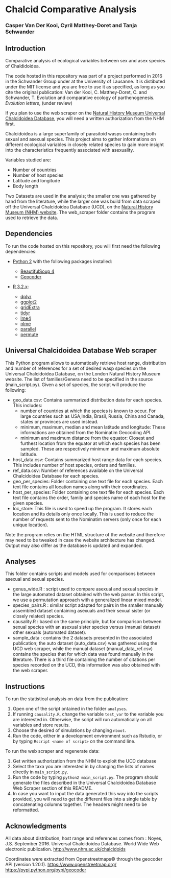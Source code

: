 # Chalcid Comparative Analysis

### Casper Van Der Kooi, Cyril Matthey-Doret and Tanja Schwander

## Introduction

Comparative analysis of ecological variables between sex and
asex species of Chaldidoidea.

The code hosted in this repository was part of a project performed in 2016
in the Schwander Group under at the University of Lausanne. It is distibuted under the MIT license and you are free to use it as specified, as long as you cite the original publication: Van der Kooi, C. Matthey-Doret, C. and Schwander, T. Evolution and comparative ecology of parthenogenesis. _Evolution letters_, (under review)

If you plan to use the web scraper on the [Natural History Museum Universal Chalcidoidea Database](http://www.nhm.ac.uk/our-science/data/chalcidoids/), you will need a written authorization from the NHM first.

Chalcidoidea is a large superfamily of parasitoid wasps
containing both sexual and asexual species. This project
aims to gather informations on different ecological variables
in closely related species to gain more insight into
the characteristics frequently associated with asexuality.

Variables studied are:
  * Number of countries
  * Number of host species
  * Latitude and longitude
  * Body length


Two Datasets are used in the analysis; the smaller one was gathered
by hand from the literature, while the larger one was build from
data scraped off the Universal Chalcidoidea Database (UCD), on the [Natural History Museum (NHM) website](http://www.nhm.ac.uk/our-science/data/chalcidoids/). The web_scraper folder contains the program used to retrieve the data.
## Dependencies

To run the code hosted on this repository, you will first need the following dependencies:

* [Python 2](https://www.python.org/) with the following packages installed:
  + [BeautifulSoup 4](https://www.crummy.com/software/BeautifulSoup/)
  + [Geocoder](https://github.com/DenisCarriere/geocoder)

* [R 3.2.x](https://www.r-project.org/):
  + [dplyr](https://cran.r-project.org/web/packages/dplyr/dplyr.pdf)
  + [ggplot2](http://ggplot2.org/)
  + [gridExtra](https://cran.r-project.org/web/packages/gridExtra/index.html)
  + [tidyr](https://cran.r-project.org/web/packages/tidyr/index.html)
  + [lme4](https://cran.r-project.org/web/packages/lme4/index.html)
  + [nlme](https://cran.r-project.org/web/packages/nlme/index.html)
  + [parallel](https://cran.r-project.org/web/views/HighPerformanceComputing.html)
  + [permute](https://cran.r-project.org/web/packages/permute/index.html)  

## Universal Chalcidoidea Database Web scraper

This Python program allows to automatically retrieve host range, distribution and number of references for a set of desired wasp species on the Universal Chalcidoidea Database, on the London Natural History Museum website. The list of families/Genera need to be specified in the source (main_script.py). Given a set of species, the script will produce the following:

- geo_data.csv: Contains summarized distribution data for each species. This includes:
  + number of countries at which the species is known to occur. For large countries such as USA,India, Brasil, Russia, China and Canada, states or provinces are used instead.
  + minimum, maximum, median and mean latitude and longitude: These informations are obtained from the Nominatim Geocoding API.
  + minimum and maximum distance from the equator: Closest and furthest location from the equator at which each species has been sampled. These are respectively minimum and maximum absolute latitude.
- host_data.csv: Contains summarized host range data for each species. This includes number of host species, orders and families.
- ref_data.csv: Number of references available on the Universal Chalcidoidea Database for each species.
- geo_per_species: Folder containing one text file for each species. Each text file contains all location names along with their coordinates.
- host_per_species: Folder containing one text file for each species. Each text file contains the order, family and species name of each host for the given species.
- loc_store: This file is used to speed up the program. It stores each location and its details only once locally. This is used to reduce the number of requests sent to the Nominatim servers (only once for each unique location).

Note the program relies on the HTML structure of the website and therefore may need to be tweaked in case the website architecture has changed. Output may also differ as the database is updated and expanded.

## Analyses

This folder contains scripts and models used for comparisons between asexual and sexual species.

- genus_wide.R : script used to compare asexual and sexual species in the large automated dataset obtained with the web parser. In this script, we use a permutation approach with a generalized linear mixed model.
- species_pairs.R : similar script adapted for pairs in the smaller manually assembled dataset containing asexuals and their sexual sister (or closely related) species.
- causality.R : based on the same principle, but for comparison between sexual species with an asexual sister species versus (manual dataset) other sexuals (automated dataset).
- sample_data : contains the 2 datasets presented in the associated publication; the auto dataset (auto_data.csv) was gathered using the UCD web scraper, while the manual dataset (manual_data_ref.csv) contains the species that for which data was found manually in the literature. There is a third file containing the number of citations per species recorded on the UCD, this information was also obtained with the web scraper.

## Instructions

To run the statistical analysis on data from the publication:
1. Open one of the script ontained in the folder `analyses`.
2. If running `causality.R`, change the variable `test_var` to the variable you are interested in. Otherwise, the script will run automatically on all variables and store results.
3. Choose the desired of simulations by changing `nboot`.
3. Run the code, either in a development environment such as Rstudio, or by typing `Rscript <name of script>` on the command line.

To run the web scraper and regenerate data:
1. Get written authorization from the NHM to exploit the UCD database
2. Select the taxa you are interested in by changing the lists of names directly in `main_script.py`.
3. Run the code by typing `python2 main_script.py`. The program should generate the files described in the Universal Chalcidoidea Database Web Scraper section of this README.
4. In case you want to input the data generated this way into the scripts provided, you will need to get the different files into a single table by concatenating columns together. The headers might need to be reformatted.

## Acknowledgments

All data about distribution, host range and references comes from :
Noyes, J.S. September 2016. Universal Chalcidoidea Database. World Wide Web electronic publication. http://www.nhm.ac.uk/chalcidoids

Coordinates were extracted from Openstreetmaps© through the geocoder API (version 1.20.1).
https://www.openstreetmap.org/
https://pypi.python.org/pypi/geocoder
